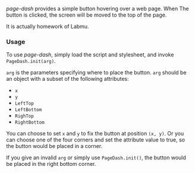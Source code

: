 *page-dash* provides a simple button hovering over a web page. When The button is clicked, the screen will be moved to the top of the page.

It is actually homework of Labmu.

### Usage

To use *page-dash*, simply load the script and stylesheet, and invoke `PageDash.init(arg)`.

`arg` is the parameters specifying where to place the button. `arg` should be an object with a subset of the following attributes:

* `x`
* `y`
* `LeftTop`
* `LeftBottom`
* `RighTop`
* `RightBottom`

You can choose to set `x` and `y` to fix the button at position `(x, y)`. Or you can choose one of the four corners and set the attribute value to true, so the button would be placed in a corner.

If you give an invalid `arg` or simply use `PageDash.init()`, the button would be placed in the right bottom corner.


